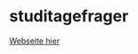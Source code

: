 # studitagefrager
[Webseite hier](https://github.com/fjangfaragesh/studitagefrager/blob/main/index.html)
